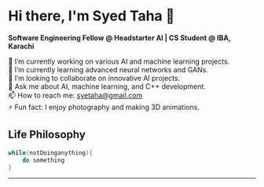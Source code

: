 # Hi there, I'm Syed Taha 👋

**Software Engineering Fellow @ Headstarter AI | CS Student @ IBA, Karachi**

🔭 I’m currently working on various AI and machine learning projects.  
🌱 I’m currently learning advanced neural networks and GANs.  
👯 I’m looking to collaborate on innovative AI projects.  
💬 Ask me about AI, machine learning, and C++ development.  
📫 How to reach me: [syetaha@gmail.com](mailto:syetaha@gmail.com)  
⚡ Fun fact: I enjoy photography and making 3D animations.

## Life Philosophy

```cpp
while(notDoinganything){
    do something
}
```

---
